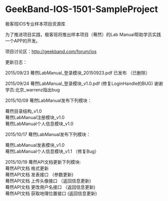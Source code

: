 # GeekBand-IOS-1501-SampleProject
极客班IOS专业样本项目资源库

为了推进项目实践，极客班将推出样本项目（蓦然）的Lab Manual帮助学员实践一个APP的开发。

项目讨论区：http://geekband.com/forum/ios

更新日志：

2015/09/23 蓦然LabManual_登录模块_20150923.pdf 已发布 （已删除）

2015/09/24 蓦然LabManual_登录模块_v1.0.pdf (修复LoginHandle的BUG) 谢谢学员:北京_warrenz指出bug

2015/10/09 蓦然LabManual发布下列模块： 

蓦然目录结构_v1.0   
蓦然LabManual注册模块_v1.0   
蓦然LabManual个人信息模块_v1.0   

2015/10/17 蓦然LabManual发布下列模块： 

蓦然LabManual发表模块_v1.0   
蓦然LabManual个人信息模块_v1.1 （修复Bug）

2015/10/19 蓦然API文档更新下列模块:  
蓦然API文档   格式更新  
蓦然API文档   发表接口 （参数更新)  
蓦然API文档   上传头像接口 （返回信息更新)  
蓦然API文档   更改用户名接口 （返回信息更新)   
蓦然API文档   获取地理位置接口 (返回信息更新)  